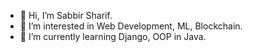 - 👋 Hi, I’m Sabbir Sharif.
- 👀 I’m interested in Web Development, ML, Blockchain.
- 🌱 I’m currently learning Django, OOP in Java.
<!--- 💞️ I’m looking to collaborate on ... 
- 📫 How to reach me ...
- 😄 Pronouns: ...
- ⚡ Fun fact: ... --->

<!---
sabbir-sharif/sabbir-sharif is a ✨ special ✨ repository because its `README.md` (this file) appears on your GitHub profile.
You can click the Preview link to take a look at your changes.
--->
